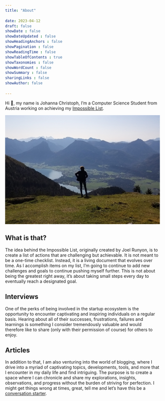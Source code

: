 ```yaml
---
title: "About"

date: 2023-04-12
draft: false
showDate : false
showDateUpdated : false
showHeadingAnchors : false
showPagination : false
showReadingTime : false
showTableOfContents : true
showTaxonomies : false 
showWordCount : false
showSummary : false
sharingLinks : false
showAuthor: false

---
```


Hi 👋, my name is Johanna Christoph, I’m a Computer Science Student from Austria working on achieving my <a href="/impossible-list">Impossible List</a>. 

<img class="thumbnailshadow" src="img/mountain.jpg"/>

## What is that? 

The idea behind the Impossible List, originally created by Joel Runyon, is to create a list of actions that are challenging but achievable. It is not meant to be a one-time checklist. Instead, it is a living document that evolves over time. As I accomplish items on my list, I’m going to continue to add new challenges and goals to continue pushing myself further. This is not about being the greatest right away, it’s about taking small steps every day to eventually reach a designated goal. 

## Interviews
One of the perks of being involved in the startup ecosystem is the opportunity to encounter captivating and inspiring individuals on a regular basis. Hearing about all of their successes, frustrations, failures and learnings is something I consider tremendously valuable and would therefore like to share (only with their permission of course) for others to enjoy. 

## Articles 

In addition to that, I am also venturing into the world of blogging, where I drive into a myriad of captivating topics, developments, tools, and more that I encounter in my daily life and find intriguing. The purpose is to create a space where I can chronicle and share my explorations, insights, observations, and progress without the burden of striving for perfection. I might get things wrong at times, great, tell me and let’s have this be a <a href="/contact">conversation starter</a>. 

